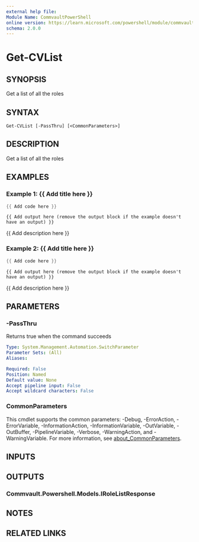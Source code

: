 ```yaml
---
external help file:
Module Name: CommvaultPowerShell
online version: https://learn.microsoft.com/powershell/module/commvaultpowershell/get-cvlist
schema: 2.0.0
---
```


# Get-CVList

## SYNOPSIS
Get a list of all the roles

## SYNTAX

```
Get-CVList [-PassThru] [<CommonParameters>]
```

## DESCRIPTION
Get a list of all the roles

## EXAMPLES

### Example 1: {{ Add title here }}
```powershell
{{ Add code here }}
```

```output
{{ Add output here (remove the output block if the example doesn't have an output) }}
```

{{ Add description here }}

### Example 2: {{ Add title here }}
```powershell
{{ Add code here }}
```

```output
{{ Add output here (remove the output block if the example doesn't have an output) }}
```

{{ Add description here }}

## PARAMETERS

### -PassThru
Returns true when the command succeeds

```yaml
Type: System.Management.Automation.SwitchParameter
Parameter Sets: (All)
Aliases:

Required: False
Position: Named
Default value: None
Accept pipeline input: False
Accept wildcard characters: False
```

### CommonParameters
This cmdlet supports the common parameters: -Debug, -ErrorAction, -ErrorVariable, -InformationAction, -InformationVariable, -OutVariable, -OutBuffer, -PipelineVariable, -Verbose, -WarningAction, and -WarningVariable. For more information, see [about_CommonParameters](http://go.microsoft.com/fwlink/?LinkID=113216).

## INPUTS

## OUTPUTS

### Commvault.Powershell.Models.IRoleListResponse

## NOTES

## RELATED LINKS

